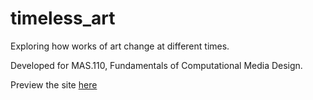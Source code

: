 # timeless_art
Exploring how works of art change at different times.

Developed for MAS.110, Fundamentals of Computational Media Design.

Preview the site [here](htmlpreview.github.io/?https://github.com/FancyVase/timeless_art/blob/master/index.html)
